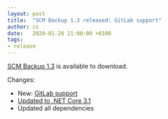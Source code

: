 ```yaml
---
layout: post
title:  "SCM Backup 1.3 released: GitLab support"
author: cs
date:   2020-01-20 21:00:00 +0100
tags:
- release
---
```


[SCM Backup 1.3](https://github.com/christianspecht/scm-backup/releases/tag/1.3) is available to download.

Changes:

- New: [GitLab support](https://docs.scm-backup.org/en/latest/config-gitlab/)
- [Updated to .NET Core 3.1](https://docs.scm-backup.org/en/latest/install/#system-requirements)
- Updated all dependencies

